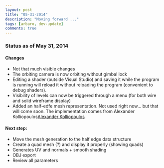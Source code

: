 ```yaml
---
layout: post
title: "05-31-2014"
description: "Moving forward ..."
tags: [arbaro, dev-update]
comments: true
---
```


### Status as of May 31, 2014

#### Changes
 
* Not that much visible changes
* The orbiting camera is now orbiting without gimbal lock
* Editing a shader (outside Visual Studio) and saving it while the program is running will reload it without reloading the program (convenient to debug shaders).
* Visibility of levels can now be triggered through a menu (for both wire and solid wireframe display)
* Added an half-edfe mesh representation. Not used right now... but that will come soon. The implementation comes from Alexander Kolliopoulos[Alexander Kolliopoulos](http://www.dgp.toronto.edu/~alexk/halfedge.pdf)


#### Next step: 

* Move the mesh generation to the half edge data structure
* Create a quad mesh (?) and display it properly (showing quads)
* Generates UV and normals + smooth shading
* OBJ export
* Review all parameters





